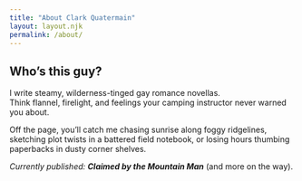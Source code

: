 ```yaml
---
title: "About Clark Quatermain"
layout: layout.njk
permalink: /about/
---
```


## Who’s this guy?

I write steamy, wilderness-tinged gay romance novellas.  
Think flannel, firelight, and feelings your camping instructor never warned you about.

Off the page, you’ll catch me chasing sunrise along foggy ridgelines, sketching plot twists in a battered field notebook, or losing hours thumbing paperbacks in dusty corner shelves.

*Currently published:* **_Claimed by the Mountain Man_** (and more on the way).
